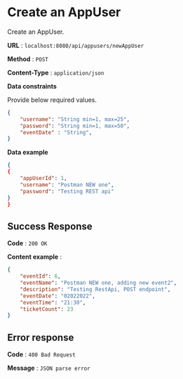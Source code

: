 # Create an AppUser

Create an AppUser.

**URL** : `localhost:8080/api/appusers/newAppUser`

**Method** : `POST`

**Content-Type** : `application/json`

<!--**Auth required** : Yes

**Permissions required** : None -->

**Data constraints**

Provide below required values.

```json
{
    "username": "String min=1, max=25",
    "password": "String min=1, max=50",
    "eventDate" : "String",
}
```

**Data example**

```json
{
{
    "appUserId": 1,
    "username": "Postman NEW one",
    "password": "Testing REST api"
}
}

```

## Success Response

**Code** : `200 OK`  

**Content example** :
```json
{
    "eventId": 6,
    "eventName": "Postman NEW one, adding new event2",
    "description": "Testing RestApi, POST endpoint",
    "eventDate": "02022022",
    "eventTime": "21:30",
    "ticketCount": 23
}
```

## Error response  

**Code** : `400 Bad Request`  

**Message** : `JSON parse error`


